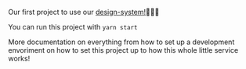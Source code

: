Our first project to use our [design-system!](https://github.com/dotkom/design-system)🎉🎉🎉

You can run this project with `yarn start`

More documentation on everything from how to set up a development envoriment on how to set this project up to how this whole little service works!
